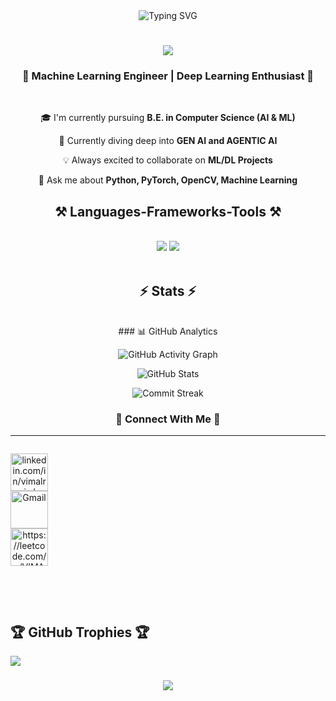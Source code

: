 <div align="center">
  <img src="https://readme-typing-svg.demolab.com?font=Fira+Code&size=32&duration=2800&pause=2000&color=A9FEF7&center=true&vCenter=true&width=940&lines=Hey+there%2C+I'm+Vimalraj+D+%F0%9F%91%8B;A+Passionate+Machine+Learning+Engineer+%F0%9F%94%A5;Deep+Learning+and+Computer+Vision+Enthusiast+%F0%9F%A4%96" alt="Typing SVG" />
</div>

<h1 align="center">
    <img src="https://readme-typing-svg.herokuapp.com/?font=Righteous&size=35&center=true&vCenter=true&width=500&height=70&duration=4000&lines=Hi+There!+👋;+I'm+Vimalraj+D!;" />
</h1>

<h3 align="center">🚀 Machine Learning Engineer | Deep Learning Enthusiast 🤖</h3>

<br/>

<div align="center">
 
 🎓 I'm currently pursuing **B.E. in Computer Science (AI & ML)**
 
 🌱 Currently diving deep into **GEN AI and AGENTIC AI**

 💡 Always excited to collaborate on **ML/DL Projects**

 💬 Ask me about **Python, PyTorch, OpenCV, Machine Learning**

</div>
 


<h2 align="center">⚒️ Languages-Frameworks-Tools ⚒️</h2>
<br/>
<div align="center">
    <img src="https://skillicons.dev/icons?i=python,c,java,pytorch,opencv,tensorflow" />
    <img src="https://skillicons.dev/icons?i=github,flask,html,css,vscode,git" /><br>
</div>

<br/>

<h2 align="center">⚡ Stats ⚡</h2>
<br align="center">
<div align="center">
### 📊 GitHub Analytics

![GitHub Activity Graph](https://github-readme-activity-graph.vercel.app/graph?username=Vimalraj-D&theme=github-dark)

![GitHub Stats](https://github-readme-stats.vercel.app/api?username=Vimalraj-D&show_icons=true&count_private=true&theme=dark)

![Commit Streak](https://streak-stats.demolab.com/?user=Vimalraj-D&theme=dark)

</div>



<h3 align="center"> 🔗 Connect With Me 🔗 </h3>

---

<div align="center" style="display: flex; gap: 90%;"> 


<a href="https://linkedin.com/in/linkedin.com/in/vimalraj-d-8278972a5" target="blank" style="display: flex; gap: 90%;"><img align="center" src="https://raw.githubusercontent.com/rahuldkjain/github-profile-readme-generator/master/src/images/icons/Social/linked-in-alt.svg" alt="linkedin.com/in/vimalraj-d-8278972a5" height="60" width="60" /></a>
<a href="mailto:vimalrajnov172005@gmail.com" target="blank" style="display: flex; gap: 90%;">
    <img align="center" src="https://img.shields.io/badge/-D14836?style=for-the-badge&logo=gmail&logoColor=white" alt="Gmail" height="60" width="60"></a>
<a href="https://leetcode.com/u/VIMALRAJD" target="blank" style="display: flex; gap: 90%;"><img align="center" src="https://raw.githubusercontent.com/rahuldkjain/github-profile-readme-generator/master/src/images/icons/Social/leet-code.svg" alt="https://leetcode.com/u/VIMALRAJD" height="60" width="60" /></a>
</div>

<p align="left">

</p>

<br/><br/>

## 🏆 GitHub Trophies 🏆
![](https://github-profile-trophy.vercel.app/?username=Vimalraj-D&theme=tokyonight&no-frame=false&no-bg=true&margin-w=4)


<h3 align="center">
    <img src="https://readme-typing-svg.herokuapp.com/?font=Righteous&size=25&center=true&vCenter=true&width=500&height=70&duration=4000&lines=Thanks+for+visiting!+✌️;Shoot+me+a+message+on+Gmail!">
</h3>

<br/>

